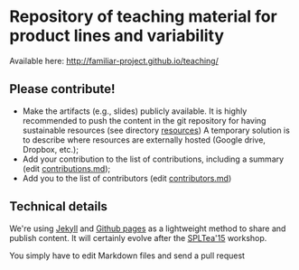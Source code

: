 # Repository of teaching material for product lines and variability
 
Available here: http://familiar-project.github.io/teaching/

## Please contribute!

 *  Make the artifacts (e.g., slides) publicly available. It is highly recommended to
  push the content in the git repository for having sustainable
  resources (see directory [resources](https://github.com/FAMILIAR-project/teaching/blob/gh-pages/resources/))
  A temporary solution is to describe where resources are externally hosted (Google drive, Dropbox, etc.);
 * Add your contribution to the list of contributions, including a summary (edit [contributions.md](https://github.com/FAMILIAR-project/teaching/blob/gh-pages/_includes/contributions.md));
 * Add you to the list of contributors (edit [contributors.md](https://github.com/FAMILIAR-project/teaching/blob/gh-pages/_includes/contributors.md))

## Technical details

We're using [Jekyll](http://jekyllrb.com/docs/structure/) and [Github pages](https://help.github.com/categories/github-pages-basics/) as a lightweight method to share and publish content. 
It will certainly evolve after the [SPLTea'15](spltea.irisa.fr) workshop. 

You simply have to edit Markdown files and send a pull request
